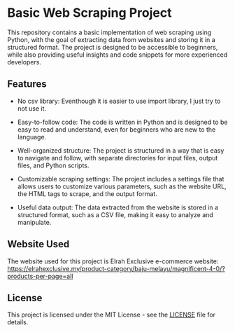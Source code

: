 # Basic Web Scraping Project

This repository contains a basic implementation of web scraping using Python, with the goal of extracting data from websites and storing it in a structured format. The project is designed to be accessible to beginners, while also providing useful insights and code snippets for more experienced developers.

## Features

- No csv library: Eventhough it is easier to use import library, I just try to not use it.

- Easy-to-follow code: The code is written in Python and is designed to be easy to read and understand, even for beginners who are new to the language.

- Well-organized structure: The project is structured in a way that is easy to navigate and follow, with separate directories for input files, output files, and Python scripts.

- Customizable scraping settings: The project includes a settings file that allows users to customize various parameters, such as the website URL, the HTML tags to scrape, and the output format.

- Useful data output: The data extracted from the website is stored in a structured format, such as a CSV file, making it easy to analyze and manipulate.

## Website Used

The website used for this project is Elrah Exclusive e-commerce website:
https://elrahexclusive.my/product-category/baju-melayu/magnificent-4-0/?products-per-page=all

## License

This project is licensed under the MIT License - see the [LICENSE](LICENSE) file for details.
